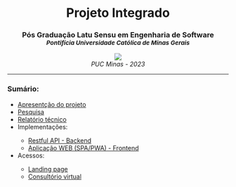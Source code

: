 <div align="center">
    <h1><strong>Projeto Integrado</strong></h1>
    <h3>
        <strong>Pós Graduação Latu Sensu em Engenharia de Software</strong><br/>
        <small><em>Pontifícia Universidade Católica de Minas Gerais</em></small>
    </h3>
    <image src="./docs/misc/nutritia-no-bg.png"/><br/>
    <em>PUC Minas - 2023</em>
</div>
<hr/>

<h3>Sumário:</h3>
<ul>
    <li>
        <a href="https://www.youtube.com/watch?v=IRxnYYVyGZY" target="_blank">
            Apresentção do projeto
        </a>
    </li>
    <li>
        <a href="./docs/pesquisa/pesquisa.html" target="_blank">
            Pesquisa
        </a>
    </li>
    <li>
        <a href="./docs/Relatório Técnico - Projeto Integrado - Eng. Software.docx" target="_blank">
            Relatório técnico
        </a>
    </li>
    <li>Implementações:</li>
    <ul>
        <li>
            <a href="./api" target="_blank">
                Restful API - Backend
            </a>
        </li>
        <li>
            <a href="./pwa" target="_blank">
                Aplicação WEB (SPA/PWA) - Frontend
            </a>
        </li>
    </ul>
    <li>Acessos:</li>
    <ul>
        <li>
            <a href="https://www.nutritia.com.br" target="_blank">
                Landing page
            </a>
        </li>
        <li>
            <a href="https://www.consultorio.nutritia.com.br" target="_blank">
                Consultório virtual
            </a>
        </li>
    </ul>
</ul>